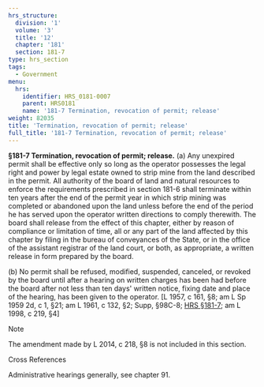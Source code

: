 ```yaml
---
hrs_structure:
  division: '1'
  volume: '3'
  title: '12'
  chapter: '181'
  section: 181-7
type: hrs_section
tags:
  - Government
menu:
  hrs:
    identifier: HRS_0181-0007
    parent: HRS0181
    name: '181-7 Termination, revocation of permit; release'
weight: 82035
title: 'Termination, revocation of permit; release'
full_title: '181-7 Termination, revocation of permit; release'
---
```

**§181-7 Termination, revocation of permit; release.** (a) Any unexpired permit shall be effective only so long as the operator possesses the legal right and power by legal estate owned to strip mine from the land described in the permit. All authority of the board of land and natural resources to enforce the requirements prescribed in section 181-6 shall terminate within ten years after the end of the permit year in which strip mining was completed or abandoned upon the land unless before the end of the period he has served upon the operator written directions to comply therewith. The board shall release from the effect of this chapter, either by reason of compliance or limitation of time, all or any part of the land affected by this chapter by filing in the bureau of conveyances of the State, or in the office of the assistant registrar of the land court, or both, as appropriate, a written release in form prepared by the board.

(b) No permit shall be refused, modified, suspended, canceled, or revoked by the board until after a hearing on written charges has been had before the board after not less than ten days' written notice, fixing date and place of the hearing, has been given to the operator. [L 1957, c 161, §8; am L Sp 1959 2d, c 1, §21; am L 1961, c 132, §2; Supp, §98C-8; [HRS §181-7](/title-12/chapter-181/section-181-7/); am L 1998, c 219, §4]

Note

The amendment made by L 2014, c 218, §8 is not included in this section.

Cross References

Administrative hearings generally, see chapter 91.